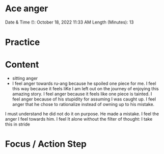 # Ace anger

Date & Time ⏰: October 18, 2022 11:33 AM
Length (Minutes): 13

# Practice

# Content

- sitting anger
- I feel  anger towards ru-ang because he spoiled one piece for me. I feel this way because it feels liKe I am left out on the journey of enjoying this amazing story. I feel anger because it feels like one piece is tainted. I feel anger because of his stupidity for assuming I was caught up. I feel anger that he chose to rationalize instead of owning up to his mistake.

I must understand he did not do it on purpose. He made a mistake. I feel the anger I feel towards him. I feel It alone without the filter of thought: I take this in stride

# Focus / Action Step